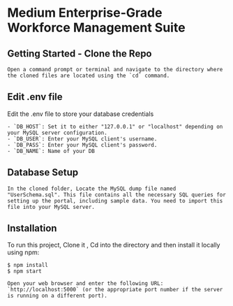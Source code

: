 # Medium Enterprise-Grade Workforce Management Suite
## Getting Started - Clone the Repo
```
Open a command prompt or terminal and navigate to the directory where the cloned files are located using the `cd` command.
```
## Edit .env file
Edit the .env file to store your database credentials
```
- `DB_HOST`: Set it to either "127.0.0.1" or "localhost" depending on your MySQL server configuration.
- `DB_USER`: Enter your MySQL client's username.
- `DB_PASS`: Enter your MySQL client's password.
- `DB_NAME`: Name of your DB
```
## Database Setup 
```
In the cloned folder, Locate the MySQL dump file named "UserSchema.sql". This file contains all the necessary SQL queries for setting up the portal, including sample data. You need to import this file into your MySQL server. 
```
## Installation
To run this project, Clone it , Cd into the directory and then install it locally using npm:
```
$ npm install
$ npm start
```
```
Open your web browser and enter the following URL: `http://localhost:5000` (or the appropriate port number if the server is running on a different port). 
```
